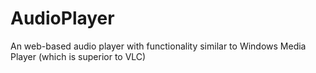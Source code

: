 # AudioPlayer
An web-based audio player with functionality similar to Windows Media Player (which is superior to VLC)
